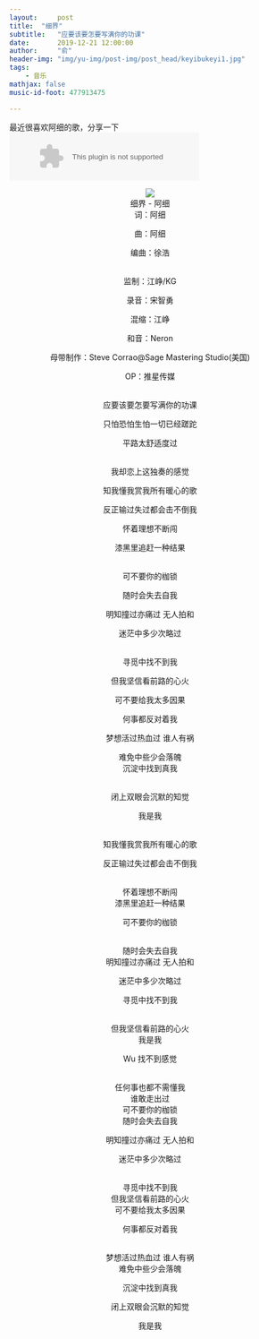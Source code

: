 ```yaml
---
layout:     post
title:  "细界"
subtitle:   "应要该要怎要写满你的功课"
date:       2019-12-21 12:00:00
author:     "俞"
header-img: "img/yu-img/post-img/post_head/keyibukeyi1.jpg"
tags:
    - 音乐
mathjax: false
music-id-foot: 477913475

---
```


最近很喜欢阿细的歌，分享一下
<embed src="//music.163.com/style/swf/widget.swf?sid=1332566421&type=2&auto=1&width=320&height=66" width="340" height="86"  allowNetworking="all"/>



<div align="center"><img src='https://timgsa.baidu.com/timg?image&quality=80&size=b9999_10000&sec=1576946982534&di=147597ce2485cccb35c1ca6dafc3fca8&imgtype=0&src=http%3A%2F%2Fimg3.doubanio.com%2Fview%2Fnote%2Fl%2Fpublic%2Fp57262752.jpg'/></div><div align="center">
细界 - 阿细

<br/>
词：阿细


曲：阿细


编曲：徐浩

<br/>
监制：江峥/KG


录音：宋智勇


混缩：江峥


和音：Neron


母带制作：Steve Corrao@Sage Mastering Studio(美国)


OP：推星传媒

<br/>
应要该要怎要写满你的功课

<br/>

只怕恐怕生怕一切已经蹉跎
<br/>

平路太舒适度过

<br/>
我却恋上这独奏的感觉
<br/>

知我懂我赏我所有暖心的歌
<br/>

反正输过失过都会击不倒我
<br/>

怀着理想不断闯
<br/>

漆黑里追赶一种结果

<br/>
可不要你的枷锁
<br/>

随时会失去自我
<br/>

明知撞过亦痛过 无人拍和
<br/>

迷茫中多少次略过

<br/>
寻觅中找不到我
<br/>

但我坚信看前路的心火
<br/>

可不要给我太多因果
<br/>

何事都反对着我
<br/>

梦想活过热血过 谁人有祸
<br/>

难免中些少会落魄
<br/>
沉淀中找到真我

<br/>
闭上双眼会沉默的知觉
<br/>

我是我

<br/>
知我懂我赏我所有暖心的歌
<br/>

反正输过失过都会击不倒我

<br/>
怀着理想不断闯

<br/>
漆黑里追赶一种结果
<br/>

可不要你的枷锁

<br/>
随时会失去自我

<br/>
明知撞过亦痛过 无人拍和
<br/>

迷茫中多少次略过
<br/>

寻觅中找不到我

<br/>
但我坚信看前路的心火

<br/>
我是我
<br/>

Wu 找不到感觉

<br/>
任何事也都不需懂我
<br/>
谁敢走出过

<br/>
可不要你的枷锁

<br/>
随时会失去自我
<br/>

明知撞过亦痛过 无人拍和
<br/>

迷茫中多少次略过

<br/>
寻觅中找不到我

<br/>
但我坚信看前路的心火

<br/>
可不要给我太多因果
<br/>

何事都反对着我

<br/>
梦想活过热血过 谁人有祸

<br/>
难免中些少会落魄
<br/>

沉淀中找到真我
<br/>

闭上双眼会沉默的知觉
<br/>

我是我